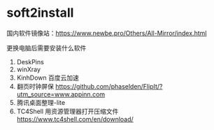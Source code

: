 # soft2install
国内软件镜像站：https://www.newbe.pro/Others/All-Mirror/index.html

更换电脑后需要安装什么软件
1. DeskPins 
2. winXray
3. KinhDown 百度云加速
4. 翻页时钟屏保 https://github.com/phaselden/FlipIt/?utm_source=www.appinn.com
5. 腾讯桌面整理-lite
6. TC4Shell 用资源管理器打开压缩文件 https://www.tc4shell.com/en/download/
